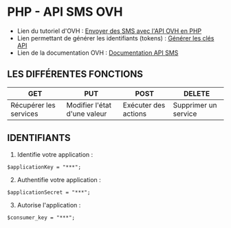 # PHP - API SMS OVH
* Lien du tutoriel d'OVH : [Envoyer des SMS avec l'API OVH en PHP](https://www.ovh.com/fr/g1639.envoyer_des_sms_avec_lapi_ovh_en_php)
* Lien permettant de générer les identifiants (tokens) : [Générer les clés API](https://api.ovh.com/createToken/index.cgi?GET=/sms&GET=/sms/%2a&PUT=/sms/%2a&DELETE=/sms/%2a&POST=/sms/%2a)
* Lien de la documentation OVH : [Documentation API SMS](https://docs.ovh.com/display/public/CRSMSFAX/API+SMS)
## LES DIFFÉRENTES FONCTIONS
| GET                    | PUT                          | POST                 | DELETE               |
|------------------------|------------------------------|----------------------|----------------------|
| Récupérer les services | Modifier l'état d'une valeur | Exécuter des actions | Supprimer un service |
## IDENTIFIANTS
1. Identifie votre application :
```
$applicationKey = "***";
```
2. Authentifie votre application :
```
$applicationSecret = "***";
```
3. Autorise l'application :
```
$consumer_key = "***";
```
